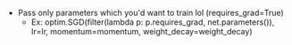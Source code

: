- Pass only parameters which you'd want to train lol (requires_grad=True)
  - Ex: optim.SGD(filter(lambda p: p.requires_grad, net.parameters()), lr=lr, momentum=momentum, weight_decay=weight_decay)
